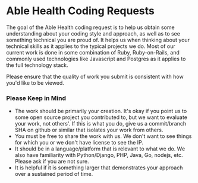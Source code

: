 # Able Health Coding Requests

The goal of the Able Health coding request is to help us obtain some understanding about your coding style and approach, as well as to see something technical you are proud of.   It helps us when thinking about your technical skills as it applies to the typical projects we do.  Most of our current work is done in some combination of Ruby, Ruby-on-Rails, and commonly used technologies like Javascript and Postgres as it applies to the full technology stack.

Please ensure that the quality of work you submit is consistent with how you'd like to be viewed.

### Please Keep in Mind 

- The work should be primarily your creation.  It's okay if you point us to some open source project you contributed to, but we want to evaluate your work, not others'.  If this is what you do, give us a commit/branch SHA on github or similar that isolates your work from others.
- You must be free to share the work with us. We don't want to see things for which you or we don't have license to see the IP.
- It should be in a language/platform that is relevant to what we do.  We also have familiarity with Python/Django, PHP, Java, Go, nodejs, etc.  Please ask if you are not sure. 
- It is helpful if it is something larger that demonstrates your approach over a sustained period of time.
